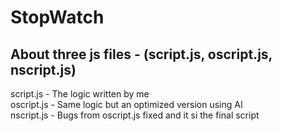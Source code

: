 # StopWatch

<h2>About three js files - (script.js, oscript.js, nscript.js)</h2>
script.js - The logic written by me
<br>
oscript.js - Same logic but an optimized version using AI
<br>
nscript.js -  Bugs from oscript.js fixed and it si the final script
